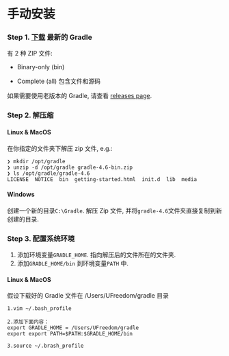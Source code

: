 # 手动安装

### Step 1. [下载](https://gradle.org/releases) 最新的 Gradle

有 2 种 ZIP 文件:

* Binary-only \(bin\)

* Complete \(all\) 包含文件和源码

如果需要使用老版本的 Gradle, 请查看 [releases page](https://gradle.org/releases).

### Step 2. 解压缩

#### Linux & MacOS

在你指定的文件夹下解压 zip 文件, e.g.:

```
❯ mkdir /opt/gradle
❯ unzip -d /opt/gradle gradle-4.6-bin.zip
❯ ls /opt/gradle/gradle-4.6
LICENSE  NOTICE  bin  getting-started.html  init.d  lib  media
```

#### Windows

创建一个新的目录`C:\Gradle`. 解压 Zip 文件, 并将`gradle-4.6`文件夹直接复制到新创建的目录.

### Step 3. 配置系统环境

1. 添加环境变量`GRADLE_HOME`. 指向解压后的文件所在的文件夹.
2. 添加`GRADLE_HOME/bin` 到环境变量`PATH` 中.

#### Linux & MacOS

假设下载好的 Gradle 文件在 /Users/UFreedom/gradle 目录

```
1.vim ~/.bash_profile

2.添加下面内容：
export GRADLE_HOME = /Users/UFreedom/gradle
export export PATH=$PATH:$GRADLE_HOME/bin

3.source ~/.brash_profile
```



